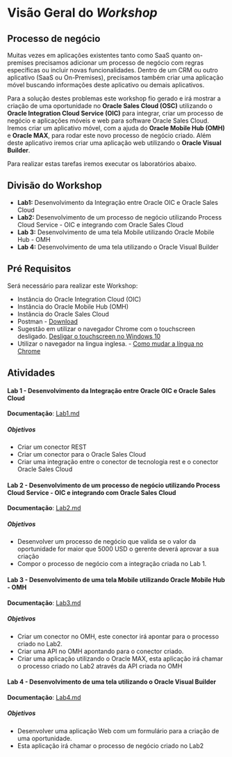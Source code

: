 # Visão Geral do *Workshop*
## Processo de negócio
Muitas vezes em aplicações existentes tanto como SaaS quanto on-premises precisamos adicionar um processo de negócio com regras específicas ou incluir novas funcionalidades. Dentro de um CRM ou outro aplicativo (SaaS ou On-Premises), precisamos também criar uma aplicação móvel buscando informações deste aplicativo ou demais aplicativos.

Para a solução destes problemas este workshop fio gerado e irá mostrar a criação de uma oportunidade no **Oracle Sales Cloud (OSC)** utilizando o **Oracle Integration Cloud Service (OIC)** para integrar, criar um processo de negócio e aplicações móveis e web para software Oracle Sales Cloud.
Iremos criar um aplicativo móvel, com a ajuda do **Oracle Mobile Hub (OMH)** e **Oracle MAX**, para rodar este novo processo de negócio criado. 
Além deste aplicativo iremos criar uma aplicação web utilizando o **Oracle Visual Builder**. 

Para realizar estas tarefas iremos executar os laboratórios abaixo.


## Divisão do Workshop
- **Lab1:** Desenvolvimento da Integração entre Oracle OIC e Oracle Sales Cloud
- **Lab2:** Desenvolvimento de um processo de negócio utilizando Process Cloud Service - OIC e integrando com Oracle Sales Cloud
- **Lab 3:** Desenvolvimento de uma tela Mobile utilizando Oracle Mobile Hub - OMH
- **Lab 4:** Desenvolvimento de uma tela utilizando o Oracle Visual Builder

## Pré Requisitos
Será necessário para realizar este Workshop:
- Instância do Oracle Integration Cloud (OIC)
- Instância do Oracle Mobile Hub (OMH)
- Instância do Oracle Sales Cloud
- Postman - [Download](https://www.getpostman.com/ "Download")
- Sugestão em utilizar o navegador Chrome com o touchscreen desligado.  [Desligar o touchscreen no Windows 10](https://support.microsoft.com/en-us/help/4028019/windows-enable-and-disable-your-touchscreen-in-windows-10 "Desligar o touchscreen no Windows 10")
- Utilizar o navegador na lingua inglesa. - [Como mudar a língua no Chrome](https://support.google.com/chrome/answer/173424?co=GENIE.Platform%3DDesktop&hl=en "Como mudar a língua no Chrome")

## Atividades

#### Lab 1 - Desenvolvimento da Integração entre Oracle OIC e Oracle Sales Cloud
**Documentação**: [Lab1.md](https://github.com/matheus-neia/Oracle/blob/master/paas4saas/lab1.md)
##### Objetivos
- Criar um conector REST
- Criar um conector para o Oracle Sales Cloud
- Criar uma integração entre o conector de tecnologia rest e o conector Oracle Sales Cloud

#### Lab 2 - Desenvolvimento de um processo de negócio utilizando Process Cloud Service - OIC e integrando com Oracle Sales Cloud
**Documentação**: [Lab2.md](https://github.com/matheus-neia/Oracle/blob/master/paas4saas/lab2.md)
##### Objetivos
- Desenvolver um processo de negócio que valida se o valor da oportunidade for maior que 5000 USD o gerente deverá aprovar a sua criação 
- Compor o processo de negócio com a integração criada no Lab 1.

#### Lab 3 - Desenvolvimento de uma tela Mobile utilizando Oracle Mobile Hub - OMH
**Documentação**: [Lab3.md](https://github.com/matheus-neia/Oracle/blob/master/paas4saas/lab3.md)
##### Objetivos
- Criar um conector no OMH, este conector irá apontar para o processo criado no Lab2. 
- Criar uma API no OMH apontando para o conector criado.
- Criar uma aplicação utilizando o Oracle MAX, esta aplicação irá chamar o processo criado no Lab2 através da API criada no OMH

#### Lab 4 - Desenvolvimento de uma tela utilizando o Oracle Visual Builder
**Documentação**: [Lab4.md](https://github.com/matheus-neia/Oracle/blob/master/paas4saas/lab4.md)
##### Objetivos
- Desenvolver uma aplicação Web com um formulário para a criação de uma oportunidade. 
- Esta aplicação irá chamar o processo de negócio criado no Lab2